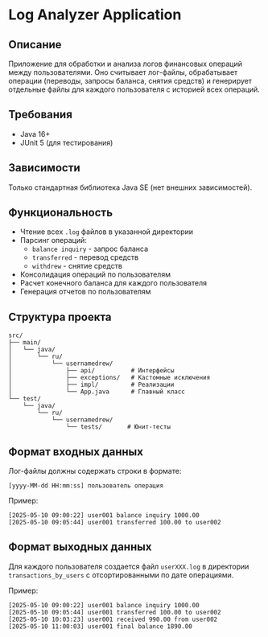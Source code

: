 # Log Analyzer Application

## Описание

Приложение для обработки и анализа логов финансовых операций между пользователями. Оно считывает лог-файлы, обрабатывает операции (переводы, запросы баланса, снятия средств) и генерирует отдельные файлы для каждого пользователя с историей всех операций.

## Требования

- Java 16+
- JUnit 5 (для тестирования)

## Зависимости

Только стандартная библиотека Java SE (нет внешних зависимостей).

## Функциональность

- Чтение всех `.log` файлов в указанной директории
- Парсинг операций:
  - `balance inquiry` - запрос баланса
  - `transferred` - перевод средств
  - `withdrew` - снятие средств
- Консолидация операций по пользователям
- Расчет конечного баланса для каждого пользователя
- Генерация отчетов по пользователям

## Структура проекта

```
src/
├── main/
│   └── java/
│       └── ru/
│           └── usernamedrew/
│               ├── api/          # Интерфейсы
│               ├── exceptions/   # Кастомные исключения
│               ├── impl/         # Реализации
│               └── App.java      # Главный класс
└── test/
    └── java/
        └── ru/
            └── usernamedrew/
                └── tests/       # Юнит-тесты
```

## Формат входных данных

Лог-файлы должны содержать строки в формате:
```
[yyyy-MM-dd HH:mm:ss] пользователь операция
```

Пример:
```
[2025-05-10 09:00:22] user001 balance inquiry 1000.00
[2025-05-10 09:05:44] user001 transferred 100.00 to user002
```

## Формат выходных данных

Для каждого пользователя создается файл `userXXX.log` в директории `transactions_by_users` с отсортированными по дате операциями.

Пример:
```
[2025-05-10 09:00:22] user001 balance inquiry 1000.00
[2025-05-10 09:05:44] user001 transferred 100.00 to user002
[2025-05-10 10:03:23] user001 received 990.00 from user002
[2025-05-10 11:00:03] user001 final balance 1890.00
```
